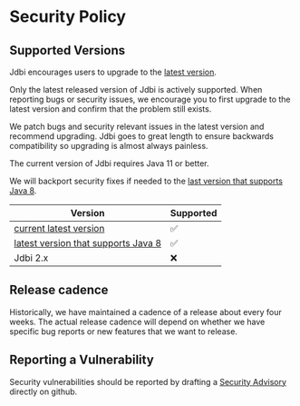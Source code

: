 # Security Policy

## Supported Versions

Jdbi encourages users to upgrade to the [latest version](https://github.com/jdbi/jdbi/releases).

Only the latest released version of Jdbi is actively supported. When reporting bugs or security issues, we encourage you to first upgrade to the latest version and confirm that the problem still exists.

We patch bugs and security relevant issues in the latest version and recommend upgrading. Jdbi goes to great length to ensure backwards compatibility so upgrading is almost always painless.

The current version of Jdbi requires Java 11 or better.

We will backport security fixes if needed to the [last version that supports Java 8](https://github.com/jdbi/jdbi/releases/tag/v3.39.1).

| Version | Supported          |
| ------- | ------------------ |
| [current latest version](https://github.com/jdbi/jdbi/releases) | :white_check_mark: |
| [latest version that supports Java 8](https://github.com/jdbi/jdbi/releases/tag/v3.39.1) | :white_check_mark: |
| Jdbi 2.x   | :x:                |

## Release cadence

Historically, we have maintained a cadence of a release about every four weeks. The actual release cadence will depend on whether we have specific bug reports or new features that we want to release.

## Reporting a Vulnerability

Security vulnerabilities should be reported by drafting a [Security Advisory](https://github.com/jdbi/jdbi/security/advisories/new) directly on github.
